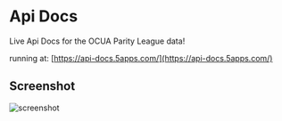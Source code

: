 Api Docs
========

Live Api Docs for the OCUA Parity League data!

running at:
[https://api-docs.5apps.com/](https://api-docs.5apps.com/)

Screenshot
----------
![screenshot](https://raw.githubusercontent.com/pickle27/ocua-parity-league/master/api-docs/screenshot.png)

